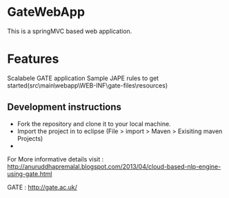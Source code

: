 GateWebApp
==========

This is a springMVC based web application.

Features 
=========

Scalabele GATE application
Sample JAPE rules to get started(src\main\webapp\WEB-INF\gate-files\resources)


Development instructions
------------------------

* Fork the repository and clone it to your local machine.
* Import the project in to eclipse (File > import > Maven > Exisiting maven Projects)
* 
For More informative details visit : http://anuruddhapremalal.blogspot.com/2013/04/cloud-based-nlp-engine-using-gate.html

GATE : http://gate.ac.uk/
